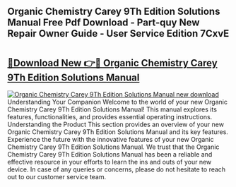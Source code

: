 ## Organic Chemistry Carey 9Th Edition Solutions Manual Free Pdf Download - Part-quy New Repair Owner Guide - User Service Edition 7CxvE

# <h2><a href="http://bc56771.oget.top/?id=Organic+Chemistry+Carey+9Th+Edition+Solutions+Manual">🔗Download New 👉🔴 Organic Chemistry Carey 9Th Edition Solutions Manual</a></h2>

[![Organic Chemistry Carey 9Th Edition Solutions Manual new download](https://i.imgur.com/5g1atiW.png)](http://bc56771.oget.top/?id=Organic+Chemistry+Carey+9Th+Edition+Solutions+Manual)
Understanding Your Companion Welcome to the world of your new Organic Chemistry Carey 9Th Edition Solutions Manual! This manual explores its features, functionalities, and provides essential operating instructions. Understanding the Product This section provides an overview of your new Organic Chemistry Carey 9Th Edition Solutions Manual and its key features. Experience the future with the innovative features of your new Organic Chemistry Carey 9Th Edition Solutions Manual. We trust that the Organic Chemistry Carey 9Th Edition Solutions Manual has been a reliable and effective resource in your efforts to learn the ins and outs of your new device. In case of any queries or concerns, please do not hesitate to reach out to our customer service team.
